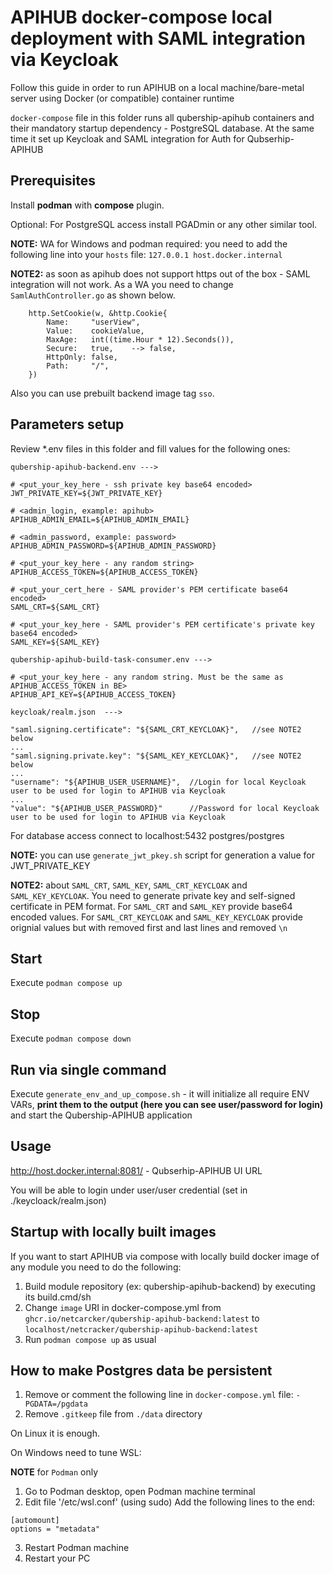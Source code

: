 # APIHUB docker-compose local deployment with SAML integration via Keycloak

Follow this guide in order to run APIHUB on a local machine/bare-metal server using Docker (or compatible) container runtime

`docker-compose` file in this folder runs all qubership-apihub containers and their mandatory startup dependency - PostgreSQL database. At the same time it set up Keycloak and SAML integration for Auth for Qubserhip-APIHUB

## Prerequisites

Install **podman** with **compose** plugin.

Optional: For PostgreSQL access install PGADmin or any other similar tool.

**NOTE:** WA for Windows and podman required: you need to add the following line into your `hosts` file: `127.0.0.1 host.docker.internal`

**NOTE2:** as soon as apihub does not support https out of the box - SAML integration will not work. As a WA you need to change `SamlAuthController.go` as shown below.

```
	http.SetCookie(w, &http.Cookie{
		Name:     "userView",
		Value:    cookieValue,
		MaxAge:   int((time.Hour * 12).Seconds()),
		Secure:   true,    --> false,
		HttpOnly: false,
		Path:     "/",
	})
```

Also you can use prebuilt backend image tag `sso`.

## Parameters setup

Review *.env files in this folder and fill values for the following ones:

```
qubership-apihub-backend.env --->

# <put_your_key_here - ssh private key base64 encoded>
JWT_PRIVATE_KEY=${JWT_PRIVATE_KEY}

# <admin_login, example: apihub>
APIHUB_ADMIN_EMAIL=${APIHUB_ADMIN_EMAIL}

# <admin_password, example: password>
APIHUB_ADMIN_PASSWORD=${APIHUB_ADMIN_PASSWORD}

# <put_your_key_here - any random string>
APIHUB_ACCESS_TOKEN=${APIHUB_ACCESS_TOKEN}

# <put_your_cert_here - SAML provider's PEM certificate base64 encoded>
SAML_CRT=${SAML_CRT}

# <put_your_key_here - SAML provider's PEM certificate's private key base64 encoded>
SAML_KEY=${SAML_KEY}
```

```
qubership-apihub-build-task-consumer.env --->

# <put_your_key_here - any random string. Must be the same as APIHUB_ACCESS_TOKEN in BE>
APIHUB_API_KEY=${APIHUB_ACCESS_TOKEN}
```


```
keycloak/realm.json  --->

"saml.signing.certificate": "${SAML_CRT_KEYCLOAK}",   //see NOTE2 below
...
"saml.signing.private.key": "${SAML_KEY_KEYCLOAK}",   //see NOTE2 below
...
"username": "${APIHUB_USER_USERNAME}",  //Login for local Keycloak user to be used for login to APIHUB via Keycloak
...
"value": "${APIHUB_USER_PASSWORD}"      //Password for local Keycloak user to be used for login to APIHUB via Keycloak

```

For database access connect to localhost:5432 postgres/postgres

**NOTE:** you can use `generate_jwt_pkey.sh` script for generation a value for JWT_PRIVATE_KEY

**NOTE2:** about `SAML_CRT`, `SAML_KEY`, `SAML_CRT_KEYCLOAK` and `SAML_KEY_KEYCLOAK`. You need to generate private key and self-signed certificate in PEM format. For `SAML_CRT` and `SAML_KEY` provide base64 encoded values. For `SAML_CRT_KEYCLOAK` and `SAML_KEY_KEYCLOAK` provide orignial values but with removed first and last lines and removed `\n`

## Start

Execute `podman compose up`

## Stop

Execute `podman compose down`

## Run via single command

Execute `generate_env_and_up_compose.sh` - it will initialize all require ENV VARs, **print them to the output (here you can see user/password for login)** and start the Qubership-APIHUB application


## Usage

http://host.docker.internal:8081/ - Qubserhip-APIHUB UI URL

You will be able to login under user/user credential (set in ./keycloack/realm.json)

## Startup with locally built images

If you want to start APIHUB via compose with locally build docker image of any module you need to do the following:

1. Build module repository (ex: qubership-apihub-backend) by executing its build.cmd/sh
2. Change `image` URI in docker-compose.yml from `ghcr.io/netcarcker/qubership-apihub-backend:latest` to `localhost/netcracker/qubership-apihub-backend:latest`
3. Run `podman compose up` as usual

## How to make Postgres data be persistent

1. Remove or comment the following line in `docker-compose.yml` file: `- PGDATA=/pgdata`
2. Remove `.gitkeep` file from `./data` directory

On Linux it is enough.

On Windows need to tune WSL:

**NOTE** for `Podman` only

1. Go to Podman desktop, open Podman machine terminal
2. Edit file '/etc/wsl.conf' (using sudo)
Add the following lines to the end:

```
[automount]
options = "metadata"
```
3. Restart Podman machine
4. Restart your PC
